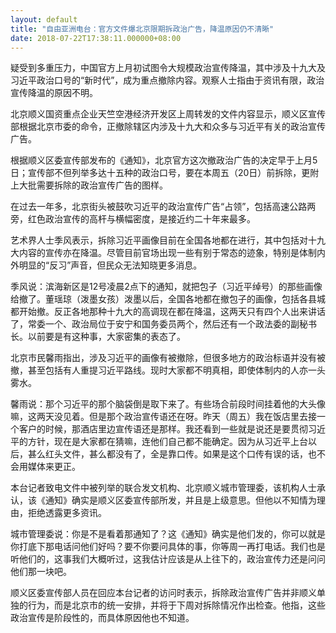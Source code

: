 ```yaml
---
layout: default
title: "自由亚洲电台：官方文件爆北京限期拆政治广告，降温原因仍不清晰"
date: 2018-07-22T17:38:11.000000+08:00
---
```


疑受到多重压力，中国官方上月初试图令大规模政治宣传降温，其中涉及十九大及习近平政治口号的“新时代”，成为重点撤除内容。观察人士指由于资讯有限，政治宣传降温的原因不明。

北京顺义国资重点企业天竺空港经济开发区上周转发的文件内容显示，顺义区宣传部根据北京市委的命令，正撤除辖区内涉及十九大和众多与习近平有关的政治宣传广告。

根据顺义区委宣传部发布的《通知》，北京官方这次撤政治广告的决定早于上月5日；宣传部不但列举多达十五种的政治口号，要在本周五（20日）前拆除，更附上大批需要拆除的政治宣传广告的图样。

在过去一年多，北京街头被鼓吹习近平的政治宣传广告“占领”，包括高速公路两旁，红色政治宣传的高杆与横幅密度，是接近约二十年来最多。

艺术界人士季风表示，拆除习近平画像目前在全国各地都在进行，其中包括对十九大内容的宣传亦在降温。尽管目前官场出现一些有别于常态的迹象，特别是体制内外明显的“反习”声音，但民众无法知晓更多消息。

季风说：滨海新区是12号凌晨2点下的通知，就把包子（习近平绰号）的那些画像给撤了。董瑶琼（泼墨女孩）泼墨以后，全国各地都在撤包子的画像，包括各县城都开始撤。反正各地那种十九大的高调现在都在降温，这两天只有四个人出来讲话了，常委一个、政治局位于安宁和国务委员两个，然后还有一个政法委的副秘书长。以前要是有这种事，大家密集的表态了。

北京市民馨雨指出，涉及习近平的画像有被撤除，但很多地方的政治标语并没有被撤，甚至包括有人重提习近平路线。现时大家都不明真相，即使体制内的人亦一头雾水。

馨雨说：那个习近平的那个脑袋倒是取下来了。有些场合前段时间挂着他的大头像嘛，这两天没见着。但是那个政治宣传语还在呀。昨天（周五）我在饭店里去接一个客户的时候，那酒店里边宣传语还是那样。我还看到一些就是说还是要贯彻习近平的方针，现在是大家都在猜嘛，连他们自己都不能确定。因为从习近平上台以后，甚么红头文件，甚么都没有了，全是靠口传。如果是这个口传有误的话，也不会用媒体来更正。

本台记者致电文件中被列举的联合发文机构、北京顺义城市管理委，该机构人士承认，该《通知》确实是顺义区委宣传部所发，并且是上级意思。但他以不知情为理由，拒绝透露更多资讯。

城市管理委说：你是不是看着那通知了？这《通知》确实是他们发的，你可以就是你打底下那电话问他们好吗？要不你要问具体的事，你等周一再打电话。我们也是听他们的，这事我们大概听过，这我估计应该是从上往下的，政治宣传力还是问问他们那一块吧。

顺义区委宣传部人员在回应本台记者的访问时表示，拆除政治宣传广告并非顺义单独的行为，而是北京市的统一安排，并将于下周对拆除情况作出检查。他指，这些政治宣传是阶段性的，而具体原因他也不知道。


